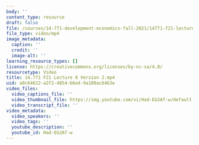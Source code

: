 ```yaml
---
body: ''
content_type: resource
draft: false
file: /courses/14-771-development-economics-fall-2021/14771-f21-lecture-8-version-2_360p_16_9.mp4
file_type: video/mp4
image_metadata:
  caption: ''
  credit: ''
  image-alt: ''
learning_resource_types: []
license: https://creativecommons.org/licenses/by-nc-sa/4.0/
resourcetype: Video
title: 14.771 F21 Lecture 8 Version 2.mp4
uid: a0c64622-a2f2-4854-b6e4-9a100ac6463e
video_files:
  video_captions_file: ''
  video_thumbnail_file: https://img.youtube.com/vi/Had-EG2Af-w/default.jpg
  video_transcript_file: ''
video_metadata:
  video_speakers: ''
  video_tags: ''
  youtube_description: ''
  youtube_id: Had-EG2Af-w
---
```

